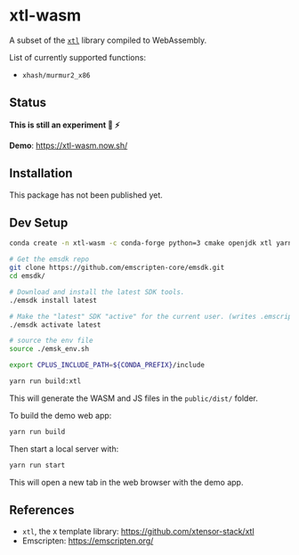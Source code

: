 # xtl-wasm

A subset of the [`xtl`](https://github.com/xtensor-stack/xtl) library compiled to WebAssembly.

List of currently supported functions:

- `xhash/murmur2_x86`

## Status

**This is still an experiment 🧪 ⚡**

**Demo**: https://xtl-wasm.now.sh/

## Installation

This package has not been published yet.

## Dev Setup

```bash
conda create -n xtl-wasm -c conda-forge python=3 cmake openjdk xtl yarn -y

# Get the emsdk repo
git clone https://github.com/emscripten-core/emsdk.git
cd emsdk/

# Download and install the latest SDK tools.
./emsdk install latest

# Make the "latest" SDK "active" for the current user. (writes .emscripten file)
./emsdk activate latest

# source the env file
source ./emsk_env.sh

export CPLUS_INCLUDE_PATH=${CONDA_PREFIX}/include

yarn run build:xtl
```

This will generate the WASM and JS files in the `public/dist/` folder.

To build the demo web app:

```bash
yarn run build
```

Then start a local server with:

```bash
yarn run start
```

This will open a new tab in the web browser with the demo app.

## References

- `xtl`, the x template library: https://github.com/xtensor-stack/xtl
- Emscripten: https://emscripten.org/
